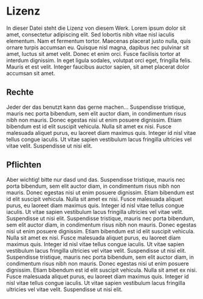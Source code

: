 # Lizenz

In dieser Datei steht die Lizenz von diesem Werk. Lorem ipsum dolor sit amet, consectetur adipiscing elit. Sed lobortis nibh vitae nisl iaculis elementum. Nam et fermentum tortor. Maecenas placerat justo nulla, quis ornare turpis accumsan eu. Quisque nisl magna, dapibus nec pulvinar sit amet, luctus sit amet velit. Donec et enim orci. Fusce facilisis tortor at interdum dignissim. In eget ligula sodales, volutpat orci eget, fringilla felis. Mauris et est velit. Integer faucibus auctor sapien, sit amet placerat dolor accumsan sit amet.

## Rechte

Jeder der das benutzt kann das gerne machen... 
Suspendisse tristique, mauris nec porta bibendum, sem elit auctor diam, in condimentum risus nibh non mauris. Donec egestas nisi ut enim posuere dignissim. Etiam bibendum est id elit suscipit vehicula. Nulla sit amet ex nisi. Fusce malesuada aliquet purus, eu laoreet diam maximus quis. Integer id nisl vitae tellus congue iaculis. Ut vitae sapien vestibulum lacus fringilla ultricies vel vitae velit. Suspendisse ut nisi elit.

## Pflichten
Aber wichtig! bitte nur dasd und das. Suspendisse tristique, mauris nec porta bibendum, sem elit auctor diam, in condimentum risus nibh non mauris. Donec egestas nisi ut enim posuere dignissim. Etiam bibendum est id elit suscipit vehicula. Nulla sit amet ex nisi. Fusce malesuada aliquet purus, eu laoreet diam maximus quis. Integer id nisl vitae tellus congue iaculis. Ut vitae sapien vestibulum lacus fringilla ultricies vel vitae velit. Suspendisse ut nisi elit. Suspendisse tristique, mauris nec porta bibendum, sem elit auctor diam, in condimentum risus nibh non mauris. Donec egestas nisi ut enim posuere dignissim. Etiam bibendum est id elit suscipit vehicula. Nulla sit amet ex nisi. Fusce malesuada aliquet purus, eu laoreet diam maximus quis. Integer id nisl vitae tellus congue iaculis. Ut vitae sapien vestibulum lacus fringilla ultricies vel vitae velit. Suspendisse ut nisi elit. Suspendisse tristique, mauris nec porta bibendum, sem elit auctor diam, in condimentum risus nibh non mauris. Donec egestas nisi ut enim posuere dignissim. Etiam bibendum est id elit suscipit vehicula. Nulla sit amet ex nisi. Fusce malesuada aliquet purus, eu laoreet diam maximus quis. Integer id nisl vitae tellus congue iaculis. Ut vitae sapien vestibulum lacus fringilla ultricies vel vitae velit. Suspendisse ut nisi elit.  